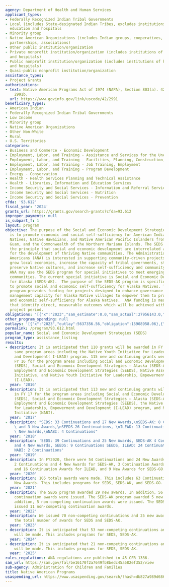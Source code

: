 ```yaml
---
agency: Department of Health and Human Services
applicant_types:
- Federally Recognized Indian Tribal Governments
- Local (includes State-designated Indian Tribes, excludes institutions of higher
  education and hospitals
- Minority group
- Native American Organizations (includes Indian groups, cooperatives, corporations,
  partnerships, associations)
- Other public institution/organization
- Private nonprofit institution/organization (includes institutions of higher education
  and hospitals)
- Public nonprofit institution/organization (includes institutions of higher education
  and hospitals)
- Quasi-public nonprofit institution/organization
assistance_types:
- Project Grants
authorizations:
- text: Native American Programs Act of 1974 (NAPA), Section 803(a). 42 U.S.C. &sect;
    2991b.
  url: https://www.govinfo.gov/link/uscode/42/2991
beneficiary_types:
- American Indian
- Federally Recognized Indian Tribal Governments
- Low Income
- Minority group
- Native American Organizations
- Other Non-White
- Rural
- U.S. Territories
categories:
- Business and Commerce - Economic Development
- Employment, Labor, and Training - Assistance and Services for the Unemployed
- Employment, Labor, and Training - Facilities, Planning, Construction, and Equipment
- Employment, Labor, and Training - Job Training, Employment
- Employment, Labor, and Training - Program Development
- Energy - Conservation
- Health - Health Services Planning and Technical Assistance
- Health - Libraries, Information and Education Services
- Income Security and Social Services - Information and Referral Services
- Income Security and Social Services - Nutrition
- Income Security and Social Services - Prevention
cfda: '93.612'
fiscal_year: '2024'
grants_url: https://grants.gov/search-grants?cfda=93.612
improper_payments: null
is_subpart_f: 1
layout: program
objective: The purpose of the Social and Economic Development Strategies (SEDS) program
  is to promote economic and social self-sufficiency for American Indians, Alaska
  Natives, Native Hawaiians, and Native American Pacific Islanders from American Samoa,
  Guam, and the Commonwealth of the Northern Mariana Islands. The SEDS program supports
  the principle that social and economic development are interrelated and essential
  for the development of thriving Native communities. The Administration for Native
  Americans (ANA) is interested in supporting community-driven projects designed to
  grow local economies, increase the capacity of tribal governments, strengthen families,
  preserve Native cultures, and increase self-sufficiency and community well-being.
  ANA may use the SEDS program for special initiatives to meet emerging needs in Native
  communities. The current special initiative is Social and Economic Development Strategies
  for Alaska (SEDS-AK).  The purpose of the SEDS-AK program is specifically aimed
  to promote social and economic self-sufficiency for Alaska Natives. The SEDS-AK
  program provides funding for projects designed to enhance governance and programmatic
  management capacity for Alaska Native villages to empower them to promote social
  and economic self-sufficiency for Alaska Natives.  ANA funding is meant for projects
  that identify direct, measurable outcomes which will be achieved within the proposed
  project period.
obligations: '[{"x":"2023","sam_estimate":0.0,"sam_actual":27956143.0,"usa_spending_actual":25403552.77},{"x":"2024","sam_estimate":0.0,"sam_actual":30971515.0,"usa_spending_actual":48025820.64},{"x":"2025","sam_estimate":0.0,"sam_actual":30124597.0,"usa_spending_actual":-79611.25}]'
other_program_spending: null
outlays: '[{"x":"2023","outlay":5637356.56,"obligation":15908958.06},{"x":"2024","outlay":42487532.13,"obligation":33153860.99},{"x":"2025","outlay":2045616.92,"obligation":-79472.21}]'
permalink: /program/93.612.html
popular_name: Social and Economic Development Strategies (SEDS)
program_type: assistance_listing
results:
- description: It is anticipated that 110 grants will be awarded in FY 16 for the
    same program areas including the Native Youth Initiative for Leadership, Empowerment
    and Development( I-LEAD) program. 115 new and continuing grants were awarded in
    FY 16 for the program areas including Social and Economic Development Strategies
    (SEDS), Social and Economic Development Strategies – Alaska (SEDS-AK), Sustainable
    Employment and Economic Development Strategies (SEEDS), Native Asset Building
    Initiative, and Native Youth Initiative for Leadership, Empowerment and Development
    (I-LEAD).
  year: '2016'
- description: It is anticipated that 113 new and continuing grants will be awarded
    in FY 17 for the program areas including Social and Economic Development Strategies
    (SEDS), Social and Economic Development Strategies – Alaska (SEDS-AK), Sustainable
    Employment and Economic Development Strategies (SEEDS), the Native Youth Initiative
    for Leadership, Empowerment and Development (I-LEAD) program, and Native Asset-Building
    Initiative (NABI).
  year: '2017'
- description: "SEDS: 33 Continuations and 27 New Awards,\nSEDS-AK: 8 Continuations\
    \ and 3 New Awards,\nSEEDS-26 Continuations, \nILEAD: 13 Continuations and 11\
    \ New Awards,\nNABI: 4 Continuations"
  year: '2018'
- description: 'SEDS: 39 Continuations and 25 New Awards, SEDS-AK 4 Continuations
    and 4 New Awards, SEEDS: 9 Continuations SEEDS, ILEAD: 24 Continuations ILEAD,
    NABI: 2 Continuations'
  year: '2019'
- description: In FY2020, there were 54 Continuations and 24 New Awards  for SEDS,
    2 Continuations and 4 New Awards for SEDS-AK, 3 Continuation Awards for SEEDS,
    and 16 Continuation Awards for ILEAD, and 9 New Awards for SEDS-GO.
  year: '2020'
- description: 105 totals awards were made. This includes 63 Continuations and 42
    New Awards. This includes programs for SEDS, SEDS-AK, and SEDS-GO.
  year: '2021'
- description: The SEDS program awarded 29 new awards. In addition, 56 non-competing
    continuation awards were issued. The SEDS-AK program awarded 5 new awards. In
    addition, 5 non-competing continuation awards were issued. The SEDS-GO program
    issued 11 non-competing continuation awards.
  year: '2022'
- description: We issued 70 non-competing continuations and 25 new awards.  This includes
    the total number of awards for SEDS and SEDS-AK.
  year: '2023'
- description: It is anticipated that 53 non-competing continuations and 14 new awards
    will be made. This includes programs for SEDS, SEDS-AK.
  year: '2024'
- description: It is anticipated that 21 non-competing continuations and 26 new awards
    will be made. This includes programs for SEDS, SEDS-AK.
  year: '2025'
rules_regulations: ANA regulations are published in 45 CFR 1336.
sam_url: https://sam.gov/fal/be16170f2a7649fb8bedc45a582ef352/view
sub-agency: Administration for Children and Families
title: Native American Programs
usaspending_url: https://www.usaspending.gov/search/?hash=db827a989d686c7c2f67faad0f548515
---
```

